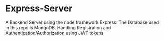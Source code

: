 # Express-Server
A Backend Server using the node framework Express.
The Database used in this repo is MongoDB.
Handling Registration and Authentication/Authorization using JWT tokens
